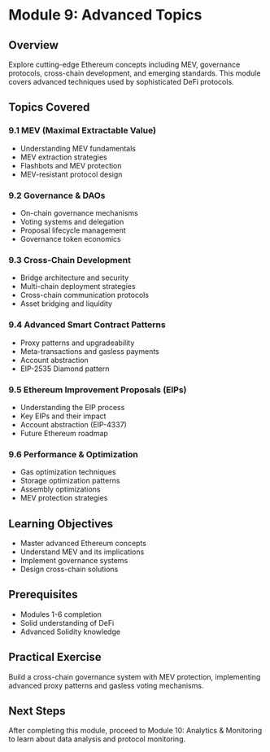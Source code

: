 # Module 9: Advanced Topics

## Overview
Explore cutting-edge Ethereum concepts including MEV, governance protocols, cross-chain development, and emerging standards. This module covers advanced techniques used by sophisticated DeFi protocols.

## Topics Covered

### 9.1 MEV (Maximal Extractable Value)
- Understanding MEV fundamentals
- MEV extraction strategies
- Flashbots and MEV protection
- MEV-resistant protocol design

### 9.2 Governance & DAOs
- On-chain governance mechanisms
- Voting systems and delegation
- Proposal lifecycle management
- Governance token economics

### 9.3 Cross-Chain Development
- Bridge architecture and security
- Multi-chain deployment strategies
- Cross-chain communication protocols
- Asset bridging and liquidity

### 9.4 Advanced Smart Contract Patterns
- Proxy patterns and upgradeability
- Meta-transactions and gasless payments
- Account abstraction
- EIP-2535 Diamond pattern

### 9.5 Ethereum Improvement Proposals (EIPs)
- Understanding the EIP process
- Key EIPs and their impact
- Account abstraction (EIP-4337)
- Future Ethereum roadmap

### 9.6 Performance & Optimization
- Gas optimization techniques
- Storage optimization patterns
- Assembly optimizations
- MEV protection strategies

## Learning Objectives
- Master advanced Ethereum concepts
- Understand MEV and its implications
- Implement governance systems
- Design cross-chain solutions

## Prerequisites
- Modules 1-6 completion
- Solid understanding of DeFi
- Advanced Solidity knowledge

## Practical Exercise
Build a cross-chain governance system with MEV protection, implementing advanced proxy patterns and gasless voting mechanisms.

## Next Steps
After completing this module, proceed to Module 10: Analytics & Monitoring to learn about data analysis and protocol monitoring.
